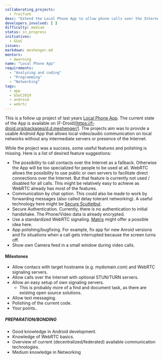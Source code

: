 ```yaml
---
collaborating_projects:
  - freifunk
desc: "Extend the Local Phone App to allow phone calls over the Internet"
developers_involved: [ ]
difficulty: medium
status: in_progress
initiatives:
  - GSoC
issues:
markdown: meshenger.md
mentors:
  - mwarning 
name: "Local Phone App"
requirements:
  - "Analyzing and coding"
  - "Programming"
  - "Networking"
tags:
  - app
  - GSoC2019
  - android
  - webrtc
---
```


This is a follow up project of last years [Local Phone App](https://projects.freifunk.net/#/projects?project=local_phone_app&lang=en). The current state of the App is available on (F-Droid)[https://f-droid.org/packages/d.d.meshenger/]. The projects aim was to provide a usable Android App that allows local video/audio communication on local networks without any intermediate servers or presence of the Internet.

While the project was a success, some useful features and polishing is missing. Here is a list of desired feature suggestions:

- The possibility to call contacts over the Internet as a fallback. Otherwise the App will be too specialized for people to be used at all. WebRTC allows the possibility to use public or own servers to facilitate direct connections over the Internet. But that feature is currently not used / disabled for all calls. This might be relatively easy to achieve as WebRTC already has most of the features.
- Communication by chat option. This could also be made to work by forwarding messages (also called delay tolerant networking). A useful technology here might be [Secure Scuttelbut](https://github.com/ssbc). 
- Secure Authentication. Currently, there is no authentication to initial handshake. The Phone/Video data is already encrypted.
- Use a standardized WebRTC signaling. [Matrix](https://matrix.org/blog/home/) might offer a possible idea here. 
- App polishing/bugfixing. For example, fix app for new Anroid versions and fix situations when a call gets interrupted because the screen turns off.
- Show own Camera feed in a small window during video calls.

#### Milestones

* Allow contacs with target hostname (e.g. mydomain.com) and WebRTC signaling servers.
* Allow calls over the Internet with optional STUN/TURN servers.
* Allow an easy setup of own signaling servers.
  * This is probably more of a find and document task, as there are existing open source solutions.
* Allow text messaging.
* Polishing of the current code.
* Your points..

##### PREPARATION/BONDING

- Good knowledge in Android development.
- Knowledge of WebRTC basics.
- Overview of current (decentralized/federated) available communication technologies.
- Medium knowledge in Networking
